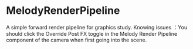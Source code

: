 # MelodyRenderPipeline
A simple forward render pipeline for graphics study.
Knowing issues ：You should click the Override Post FX toggle in the Melody Render Pipeline component of the camera when first going into the scene.
